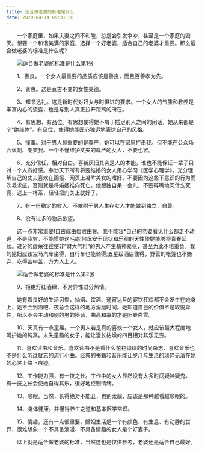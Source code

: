 ```yaml
---
title: 适合做老婆的标准是什么
date: 2020-04-14 09:31:00
---
```




　　一个家庭里，如果夫妻之间不和睦，总是会引发争吵，甚至是一个家庭的毁灭。想要一个和谐美满的家庭，选择一个好老婆，适合自己的老婆才重要。那么适合做老婆的标准是什么呢?

　　![适合做老婆的标准是什么第1张](/img/b701c32564b6e500c3661796591b8ada.jpg)

　　1、善良。一个女人最重要的品质应该是善良，而且百善孝为先。

　　2、贤惠。这是亘古不变的女性美德。

　　3、知书达礼。这是新时代对妇女与时俱进的要求。一个女人的气质和教养是丰富内心的流露，也是与别人真正拉开距离的所在。

　　4、有思想、有品位。有思想使得她不屑于插足别人之间的闲话，她从来都是个“绝缘体”。有品位，使得她能匠心独运地表达自己的风格。

　　5、懂事。对于男人最重要的是尊严，她可以在家里抨击我，但不能在公众场合讽刺、嘲笑我。一个不懂维护丈夫的尊严的女人，不要也罢。

　　6、充分信任，相对自由。喜新厌旧其实是人的本能，谁也不能保证一辈子只对一个人有好感。奉劝天下所有将要结婚的女人用心学习《医学心理学》，充分理解自己的丈夫喜欢在画报、网页上凝眸美女的嗜好，不要因为这些下意识的行为而吹毛求疵。否则就是将婚姻推向死亡。他想独自呆一会儿，不要碎嘴地问什么究竟，送上一杯茶，轻轻把门关上就好了。

　　7、有一份稳定的收入。不依附于男人生存女人才能做到独立，自尊。

　　8、没有过多的物质欲望。

　　这一点非常重要!自古成由俭败由奢。我不能容*自己的老婆看见什么都走不动道，不是我穷，不能惯她这毛病!何况安于现状和乐观的天性使她能够将青春延续。过分的虚荣往往使非“财大气粗”的男人产生精神紧张，甚至为此不堪重负。我的媳妇应该宝马汽车坐得，自行车也能骑得;五星级酒店住得，野营的帐篷也不嫌弃，吃得苦中苦，方为人上人。

　　![适合做老婆的标准是什么第2张](/img/06f04e70c050cd26ad6a2c942ba601c5.jpg)

　　9、拒绝灯红酒绿，不对异性过分热情。

　　她有着良好的生活习惯，抽烟、饮酒、通宵达旦的宴饮狂欢都不会发生在她身上，她不会到酒吧、夜总会这样的地方消磨时间。她知道自己的价值不是取悦异性，所以不会主动和别的男的搭讪，曲高和寡的才是阳春白雪。

　　10、天真有一点童趣。一个男人若是真的喜欢一个女人，就应该最大程度地呵护她的纯真。未失童趣的女子，能让漫长枯燥的四目相对其乐无穷。

　　11、喜欢读书和音乐。喜欢读书不是看什么花花绿绿的时尚杂志、喜欢音乐也不是什么听过就忘的流行小曲。经典的书籍和音乐能让岁月与生活的琐碎无法在她的心灵上烙下痕迹。

　　12、工作能力强，有一技之长。工作中的女人显然没有太多时间疑神疑鬼。有一技之长会使她自得其乐，很好地控制情绪。

　　13、顺眼。当然，长得绝对不能丑，也别太靓，应该是那种越看越顺眼的。

　　14、身体健康。并懂得养生之道和基本医学常识。

　　15、情趣。还有一点很重要，婚姻生活是一个有颜色、有生息、有动静的世界，很难想象一个不具备浪漫、不具备情趣的女人是个好妻子。

　　以上就是适合做老婆的标准，当然这也是仅供参考，老婆还是适合自己最好。